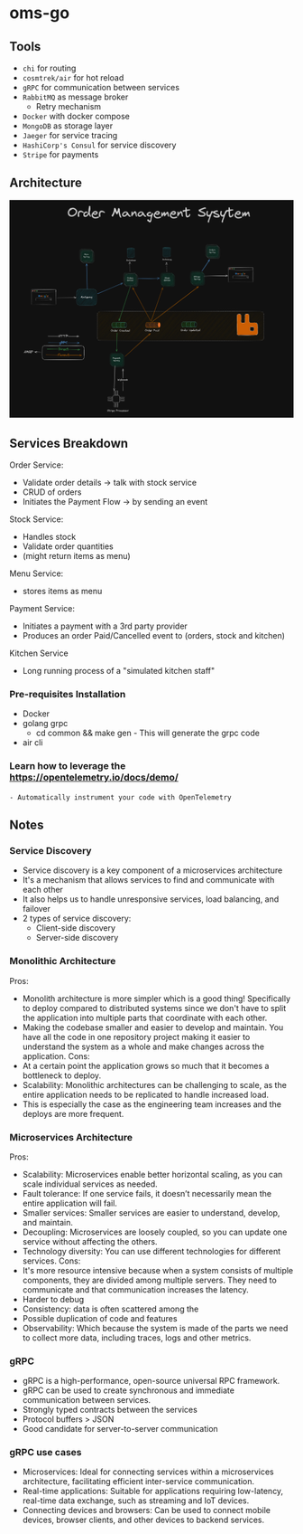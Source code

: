 # oms-go

## Tools
- `chi` for routing
- `cosmtrek/air` for hot reload
- `gRPC` for communication between services
- `RabbitMQ` as message broker
    - Retry mechanism
- `Docker` with docker compose
- `MongoDB` as storage layer
- `Jaeger` for service tracing
- `HashiCorp's Consul` for service discovery
- `Stripe` for payments

## Architecture
![alt text](common/images/architecture.png)

## Services Breakdown
Order Service: 
- Validate order details -> talk with stock service
- CRUD of orders
- Initiates the Payment Flow -> by sending an event

Stock Service:
- Handles stock
- Validate order quantities
- (might return items as menu)

Menu Service:
- stores items as menu

Payment Service:
- Initiates a payment with a 3rd party provider
- Produces an order Paid/Cancelled event to (orders, stock and kitchen)

Kitchen Service
- Long running process of a "simulated kitchen staff"

### Pre-requisites Installation
- Docker
- golang grpc   
    - cd common && make gen - This will generate the grpc code
- air cli

### Learn how to leverage the https://opentelemetry.io/docs/demo/
    - Automatically instrument your code with OpenTelemetry

## Notes
### Service Discovery
- Service discovery is a key component of a microservices architecture
- It's a mechanism that allows services to find and communicate with each other
- It also helps us to handle unresponsive services, load balancing, and failover
- 2 types of service discovery:
    - Client-side discovery
    - Server-side discovery

### Monolithic Architecture
Pros:
- Monolith architecture is more simpler which is a good thing! Specifically to deploy compared to distributed systems since we don't have to split the application into multiple parts that coordinate with each other.
- Making the codebase smaller and easier to develop and maintain. You have all the code in one repository project making it easier to understand the system as a whole and make changes across the application.
Cons:
- At a certain point the application grows so much that it becomes a bottleneck to deploy.
- Scalability: Monolithic architectures can be challenging to scale, as the entire application needs to be replicated to handle increased load.
- This is especially the case as the engineering team increases and the deploys are more frequent.

### Microservices Architecture
Pros:
- Scalability: Microservices enable better horizontal scaling, as you can scale individual services as needed.
- Fault tolerance: If one service fails, it doesn’t necessarily mean the entire application will fail.
- Smaller services: Smaller services are easier to understand, develop, and maintain.
- Decoupling: Microservices are loosely coupled, so you can update one service without affecting the others.
- Technology diversity: You can use different technologies for different services.
Cons:
- It's more resource intensive because when a system consists of multiple components, they are divided among multiple servers. They need to communicate and that communication increases the latency.
- Harder to debug
- Consistency: data is often scattered among the 
- Possible duplication of code and features
- Observability: Which because the system is made of the parts we need to collect more data, including traces, logs and other metrics.

### gRPC
- gRPC is a high-performance, open-source universal RPC framework.
- gRPC can be used to create synchronous and immediate communication between services.
- Strongly typed contracts between the services
- Protocol buffers > JSON
- Good candidate for server-to-server communication

### gRPC use cases
- Microservices: Ideal for connecting services within a microservices architecture, facilitating efficient inter-service communication. 
- Real-time applications: Suitable for applications requiring low-latency, real-time data exchange, such as streaming and IoT devices. 
- Connecting devices and browsers: Can be used to connect mobile devices, browser clients, and other devices to backend services. 
